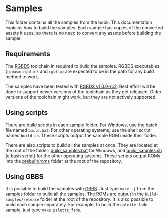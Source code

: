 # Samples

This folder contains all the samples from the book.
This documentation explains how to build the samples.
Each sample has copies of the converted assets it uses, so there is no need to convert any assets before building the sample.

## Requirements

The [RGBDS](https://rgbds.gbdev.io/) toolchain in required to build the samples.
RGBDS executables (`rgbasm`, `rgblink` and `rgbfix`) are expected to be in the path for any build method to work.

The samples have been tested with [RGBDS v1.0.0-rc2](https://github.com/gbdev/rgbds/releases/tag/v1.0.0-rc2).
Best effort will be done to support newer versions of the toolchain as they get released.
Older versions of the toolchain might work, but they are not actively supported.

## Using scripts

There are build scripts in each sample folder.
For Windows, use the batch file named `build.bat`.
For other operating systems, use the shell script named `build.sh`.
These scripts output the sample ROM inside their folder.

There are also scripts to build all the samples at once.
They are located at the root of the folder: [build_samples.bat](build_samples.bat) for Windows, and [build_samples.sh](build_samples.sh) (a bash script) for the other operating systems.
These scripts output ROMs into the [prebuilt/roms](../prebuilt/roms) folder at the root of the repository.

## Using GBBS

It is possible to build the samples with [GBBS](https://github.com/mdagois/gbtools/tree/main/gbbs).
Just type `make -j` from the [samples](.) folder to build all the samples.
The ROMs are output in the `build-samples/release` folder at the root of the repository.
It is also possible to build each sample separately.
For example, to build the `palette_fade` sample, just type `make palette_fade`.

